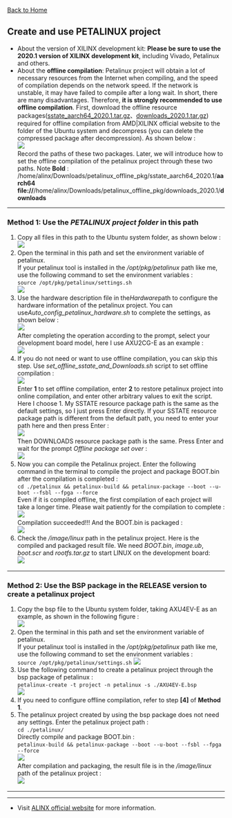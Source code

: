 [Back to Home](../)
## Create and use PETALINUX project
- About the version of XILINX development kit: **Please be sure to use the 2020.1 version of XILINX development kit**, including Vivado, Petalinux and others.
- About the **offline compilation**: Petalinux project will obtain a lot of necessary resources from the Internet when compiling, and the speed of compilation depends on the network speed. If the network is unstable, it may have failed to compile after a long wait. In short, there are many disadvantages. Therefore, **it is strongly recommended to use offline compilation**. First, download the offline resource packages\([sstate_aarch64_2020.1.tar.gz](https://xilinx-ax-dl.entitlenow.com/dl/ul/2020/06/01/R210329478/sstate_aarch64_2020.1.tar.gz?hash=EqeKX8hOtjjXirWfThN0NA&expires=1677753350&filename=sstate_aarch64_2020.1.tar.gz)、[downloads_2020.1.tar.gz](https://xilinx-ax-dl.entitlenow.com/dl/ul/2020/06/01/R210329480/downloads_2020.1.tar.gz?hash=zfojKvkf1j-MM0E3Ba9UkQ&expires=1677753365&filename=downloads_2020.1.tar.gz)\) required for offline compilation from AMD|XILINX official website to the folder of the Ubuntu system and decompress (you can delete the compressed package after decompression). As shown below :\
![](../.images_for_documents/3.png)\
Record the paths of these two packages. Later, we will introduce how to set the offline compilation of the petalinux project through these two paths. Note **Bold** :\
/home/alinx/Downloads/petalinux_offline_pkg/sstate_aarch64_2020.1/**aarch64**\
**file://**/home/alinx/Downloads/petalinux_offline_pkg/downloads_2020.1/**downloads**

---
### Method 1: Use the *PETALINUX project folder* in this path
1. Copy all files in this path to the Ubuntu system folder, as shown below :\
![](../.images_for_documents/1.png)
2. Open the terminal in this path and set the environment variable of petalinux.\
If your petalinux tool is installed in the */opt/pkg/petalinux* path like me, use the following command to set the environment variables :\
`source /opt/pkg/petalinux/settings.sh`\
![](../.images_for_documents/2.png)
3. Use the hardware description file in the*Hardware*path to configure the hardware information of the petalinux project. You can use*Auto_config_petalinux_hardware.sh* to complete the settings, as shown below :\
![](../.images_for_documents/4.png)\
After completing the operation according to the prompt, select your development board model, here I use AXU2CG-E as an example :\
![](../.images_for_documents/5.png)
4. If you do not need or want to use offline compilation, you can skip this step. Use *set_offline_sstate_and_Downloads.sh* script to set offline compilation :\
![](../.images_for_documents/6.png)\
Enter **1** to set offline compilation, enter **2** to restore petalinux project into online compilation, and enter other arbitrary values to exit the script. Here I choose 1. My SSTATE resource package path is the same as the default settings, so I just press Enter directly. If your SSTATE resource package path is different from the default path, you need to enter your path here and then press Enter : \
![](../.images_for_documents/7.png)\
Then DOWNLOADS resource package path is the same. Press Enter and wait for the prompt *Offline package set over* :\
![](../.images_for_documents/8.png)
5. Now you can compile the Petalinux project. Enter the following command in the terminal to compile the project and package BOOT.bin after the compilation is completed :\
`cd ./petalinux && petalinux-build && petalinux-package --boot --u-boot --fsbl --fpga --force`\
Even if it is compiled offline, the first compilation of each project will take a longer time. Please wait patiently for the compilation to complete :\
![](../.images_for_documents/9.png)\
Compilation succeeded!!! And the BOOT.bin is packaged :\
![](../.images_for_documents/10.png) 
6. Check the */image/linux* path in the petalinux project. Here is the compiled and packaged result file. We need *BOOT.bin*, *image.ub*, *boot.scr* and *rootfs.tar.gz* to start LINUX on the development board:\
![](../.images_for_documents/11.png)

---
### Method 2: Use the BSP package in the RELEASE version to create a petalinux project
1. Copy the bsp file to the Ubuntu system folder, taking AXU4EV-E as an example, as shown in the following figure :\
![](../.images_for_documents/12.png)
2. Open the terminal in this path and set the environment variable of petalinux.\
If your petalinux tool is installed in the */opt/pkg/petalinux* path like me, use the following command to set the environment variables :\
`source /opt/pkg/petalinux/settings.sh`
![](../.images_for_documents/13.png)
3. Use the following command to create a petalinux project through the bsp package of petalinux :\
`petalinux-create -t project -n petalinux -s ./AXU4EV-E.bsp`\
![](../.images_for_documents/14.png)
4. If you need to configure offline compilation, refer to step **[4]** of **Method 1**.
5. The petalinux project created by using the bsp package does not need any settings. Enter the petalinux project path :\
`cd ./petalinux/`\
Directly compile and package BOOT.bin :\
`petalinux-build && petalinux-package --boot --u-boot --fsbl --fpga --force`\
![](../.images_for_documents/15.png)\
After compilation and packaging, the result file is in the */image/linux* path of the petalinux project :\
![](../.images_for_documents/11.png)

---
---
- Visit [ALINX official website](https://www.alinx.com) for more information.

